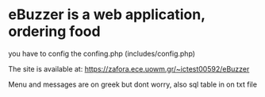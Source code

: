 # eBuzzer is a web application, ordering food
you have to config the confing.php (includes/config.php)

The site is available at:  https://zafora.ece.uowm.gr/~ictest00592/eBuzzer

Menu and messages are on greek but dont worry, also sql table in on txt file
